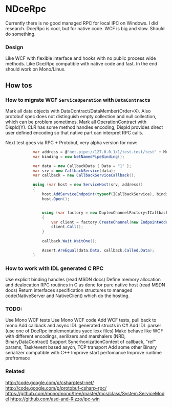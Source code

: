 NDceRpc
=======

Currently there is no good managed RPC for local IPC on Windows. I did research. Dce/Rpc is cool, but for native code. WCF is big and slow. Should do something.

### Design

Like WCF with flexible interface and hooks with no public process wide methods.
Like Dce/Rpc compatible with native code and fast.
In the end should work on Mono/Linux.

## How tos

### How to migrate WCF `ServiceOperation` with `DataContract`s

Mark all data objects with DataContract/DataMember(Order=X). Also protobuf spec does not distinguish empty collection and null collection, which can be problem sometimes.
Mark all OperationContract with DispId(Y). CLR has some method handles encoding, DispId provides direct user defined encoding so that native part can interpret RPC calls.

Next test goes via RPC + Protobuf, very alpha version for now:

```csharp
            var address = @"net.pipe://127.0.0.1/1/test.test/test" + MethodBase.GetCurrentMethod().Name;
            var binding = new NetNamedPipeBinding();

            var data = new CallbackData { Data = "1" };
            var srv = new CallbackService(data);
            var callback = new CallbackServiceCallback();

            using (var host = new ServiceHost(srv, address))
            {
                host.AddServiceEndpoint(typeof(ICallbackService), binding, address);
                host.Open();


                using (var factory = new DuplexChannelFactory<ICallbackService>(new InstanceContext(callback), binding))
                {
                    var client = factory.CreateChannel(new EndpointAddress(address));
                    client.Call();
                }
          
                callback.Wait.WaitOne();

                Assert.AreEqual(data.Data, callback.Called.Data);
            }
```

### How to work with IDL generated C RPC

Use explicit binding handles (read MSDN docs)
Define memory allocation and dealocation RPC routines in C as done for pure native host (read MSDN docs)
Return interfaces specification structures to managed code(NativeServer and NativeClient) which do the hosting.


### TODO:

Use Mono WCF tests
Use Mono WCF code
Add WCF tests, pull back to mono
Add callback and async IDL generated structs in C#
Add IDL parser (use one of DceRpc implementatios yacc lexx files)
Make behave like WCF with different encodings, serilizers and marshalers (NRD, BinaryDataContract)
Support SyncrhonizationContext of callback, "ref" params, Task/event based asycn, TCP transport
Add some other Binary serializer compatible with C++
Improve start perfomance
Improve runtime prefromace

### Related

http://code.google.com/p/csharptest-net/
http://code.google.com/p/protobuf-csharp-rpc/
https://github.com/mono/mono/tree/master/mcs/class/System.ServiceModel
https://github.com/asd-and-Rizzo/ipc-win